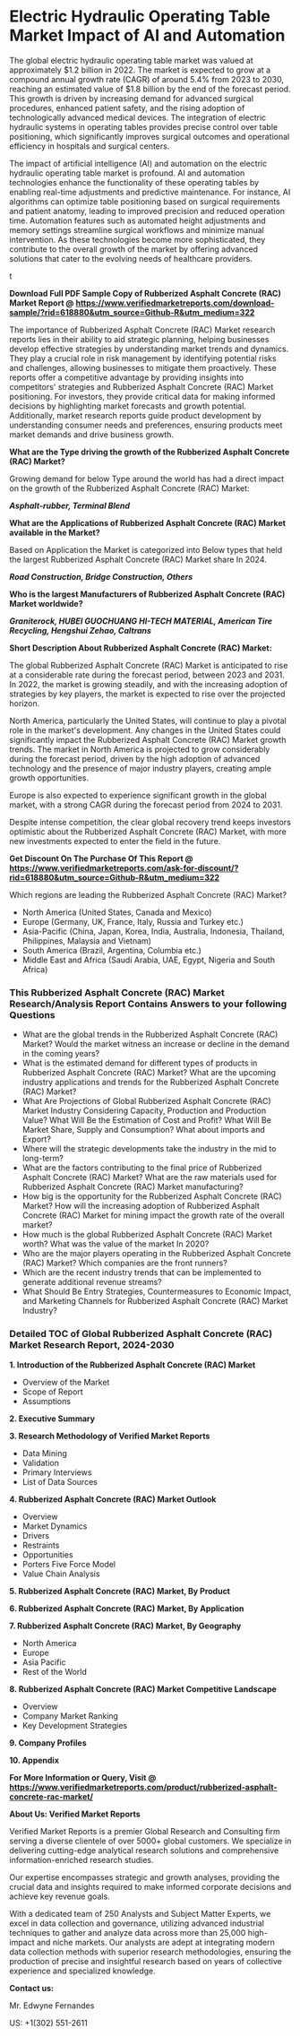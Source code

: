 <meta name="title" content="Global  Electric Hydraulic Operating Table Market Impact of AI and Automation"><meta name="description" content="  The global electric hydraulic operating table market was valued at approximately $1.2 billion in 2022. The market is expected to grow at a compound annual growth rat"><meta name="title" content=" Electric Hydraulic Operating Table Market Size, Share, Scope, Trends, Growth, Opportunities, Analysis, Forecast"> <h1>Electric Hydraulic Operating Table Market Impact of AI and Automation</h1> <p>The global electric hydraulic operating table market was valued at approximately $1.2 billion in 2022. The market is expected to grow at a compound annual growth rate (CAGR) of around 5.4% from 2023 to 2030, reaching an estimated value of $1.8 billion by the end of the forecast period. This growth is driven by increasing demand for advanced surgical procedures, enhanced patient safety, and the rising adoption of technologically advanced medical devices. The integration of electric hydraulic systems in operating tables provides precise control over table positioning, which significantly improves surgical outcomes and operational efficiency in hospitals and surgical centers.</p> <p>The impact of artificial intelligence (AI) and automation on the electric hydraulic operating table market is profound. AI and automation technologies enhance the functionality of these operating tables by enabling real-time adjustments and predictive maintenance. For instance, AI algorithms can optimize table positioning based on surgical requirements and patient anatomy, leading to improved precision and reduced operation time. Automation features such as automated height adjustments and memory settings streamline surgical workflows and minimize manual intervention. As these technologies become more sophisticated, they contribute to the overall growth of the market by offering advanced solutions that cater to the evolving needs of healthcare providers.</p> t</p><p id="" class=""><strong>Download Full PDF Sample Copy of Rubberized Asphalt Concrete (RAC) Market Report @ <a href="https://www.verifiedmarketreports.com/download-sample/?rid=618880&utm_source=Github-R&utm_medium=322" target="_blank">https://www.verifiedmarketreports.com/download-sample/?rid=618880&utm_source=Github-R&utm_medium=322</a></strong></p><p>The importance of&nbsp;Rubberized Asphalt Concrete (RAC) Market research reports lies in their ability to aid strategic planning, helping businesses develop effective strategies by understanding market trends and dynamics. They play a crucial role in risk management by identifying potential risks and challenges, allowing businesses to mitigate them proactively. These reports offer a competitive advantage by providing insights into competitors' strategies and Rubberized Asphalt Concrete (RAC) Market positioning. For investors, they provide critical data for making informed decisions by highlighting market forecasts and growth potential. Additionally, market research reports guide product development by understanding consumer needs and preferences, ensuring products meet market demands and drive business growth.</p><p><strong>What are the&nbsp;Type driving the growth of the Rubberized Asphalt Concrete (RAC) Market?</strong></p><p id="" class="">Growing demand for below Type around the world has had a direct impact on the growth of the Rubberized Asphalt Concrete (RAC) Market:</p><em><strong>Asphalt-rubber, Terminal Blend</strong></em></p><strong>What are the&nbsp;Applications&nbsp;of Rubberized Asphalt Concrete (RAC) Market available in the Market?</strong></p><p id="" class="">Based on Application the Market is categorized into Below types that held the largest Rubberized Asphalt Concrete (RAC) Market share In 2024.</p><em><strong>Road Construction, Bridge Construction, Others</strong></em></p><strong>Who is the largest Manufacturers of Rubberized Asphalt Concrete (RAC) Market worldwide?</strong></p><p><em><strong>Graniterock, HUBEI GUOCHUANG HI-TECH MATERIAL, American Tire Recycling, Hengshui Zehao, Caltrans</strong></em></p><p id="" class=""><strong>Short Description About Rubberized Asphalt Concrete (RAC) Market:</strong></p><p>The global Rubberized Asphalt Concrete (RAC) Market is anticipated to rise at a considerable rate during the forecast period, between 2023 and 2031. In 2022, the market is growing steadily, and with the increasing adoption of strategies by key players, the market is expected to rise over the projected horizon.</p><p>North America, particularly the United States, will continue to play a pivotal role in the market's development. Any changes in the United States could significantly impact the Rubberized Asphalt Concrete (RAC) Market growth trends. The market in North America is projected to grow considerably during the forecast period, driven by the high adoption of advanced technology and the presence of major industry players, creating ample growth opportunities.</p><p>Europe is also expected to experience significant growth in the global market, with a strong CAGR during the forecast period from 2024 to 2031.</p><p>Despite intense competition, the clear global recovery trend keeps investors optimistic about the Rubberized Asphalt Concrete (RAC) Market, with more new investments expected to enter the field in the future.</p><p id="" class=""><strong>Get Discount On The Purchase Of This Report @ <a href="https://www.verifiedmarketreports.com/ask-for-discount/?rid=618880&utm_source=Github-R&utm_medium=322" target="_blank">https://www.verifiedmarketreports.com/ask-for-discount/?rid=618880&utm_source=Github-R&utm_medium=322</a></strong></p>Which regions are leading the Rubberized Asphalt Concrete (RAC) Market?</p><ul><li>North America (United States, Canada and Mexico)</li><li>Europe (Germany, UK, France, Italy, Russia and Turkey etc.)</li><li>Asia-Pacific (China, Japan, Korea, India, Australia, Indonesia, Thailand, Philippines, Malaysia and Vietnam)</li><li>South America (Brazil, Argentina, Columbia etc.)</li><li>Middle East and Africa (Saudi Arabia, UAE, Egypt, Nigeria and South Africa)</li></ul><h3 id="" class="">This Rubberized Asphalt Concrete (RAC) Market Research/Analysis Report Contains Answers to your following Questions</h3><ul><li>What are the global trends in the Rubberized Asphalt Concrete (RAC) Market? Would the market witness an increase or decline in the demand in the coming years?</li><li>What is the estimated demand for different types of products in Rubberized Asphalt Concrete (RAC) Market? What are the upcoming industry applications and trends for the Rubberized Asphalt Concrete (RAC) Market?</li><li>What Are Projections of Global Rubberized Asphalt Concrete (RAC) Market Industry Considering Capacity, Production and Production Value? What Will Be the Estimation of Cost and Profit? What Will Be Market Share, Supply and Consumption? What about imports and Export?</li><li>Where will the strategic developments take the industry in the mid to long-term?</li><li>What are the factors contributing to the final price of Rubberized Asphalt Concrete (RAC) Market? What are the raw materials used for Rubberized Asphalt Concrete (RAC) Market manufacturing?</li><li>How big is the opportunity for the Rubberized Asphalt Concrete (RAC) Market? How will the increasing adoption of Rubberized Asphalt Concrete (RAC) Market for mining impact the growth rate of the overall market?</li><li>How much is the global Rubberized Asphalt Concrete (RAC) Market worth? What was the value of the market In 2020?</li><li>Who are the major players operating in the Rubberized Asphalt Concrete (RAC) Market? Which companies are the front runners?</li><li>Which are the recent industry trends that can be implemented to generate additional revenue streams?</li><li>What Should Be Entry Strategies, Countermeasures to Economic Impact, and Marketing Channels for Rubberized Asphalt Concrete (RAC) Market Industry?</li></ul><h3 id="" class="">Detailed TOC of Global Rubberized Asphalt Concrete (RAC) Market Research Report, 2024-2030</h3><p id="" class=""><strong>1. Introduction of the Rubberized Asphalt Concrete (RAC) Market</strong></p><ul><li>Overview of the Market</li><li>Scope of Report</li><li>Assumptions</li></ul><p id="" class=""><strong>2. Executive Summary</strong></p><p id="" class=""><strong>3. Research Methodology of Verified Market Reports</strong></p><ul><li>Data Mining</li><li>Validation</li><li>Primary Interviews</li><li>List of Data Sources</li></ul><p id="" class=""><strong>4. Rubberized Asphalt Concrete (RAC) Market Outlook</strong></p><ul><li>Overview</li><li>Market Dynamics</li><li>Drivers</li><li>Restraints</li><li>Opportunities</li><li>Porters Five Force Model</li><li>Value Chain Analysis</li></ul><p id="" class=""><strong>5. Rubberized Asphalt Concrete (RAC) Market, By Product</strong></p><p id="" class=""><strong>6. Rubberized Asphalt Concrete (RAC) Market, By Application</strong></p><p id="" class=""><strong>7. Rubberized Asphalt Concrete (RAC) Market, By Geography</strong></p><ul><li>North America</li><li>Europe</li><li>Asia Pacific</li><li>Rest of the World</li></ul><p id="" class=""><strong>8. Rubberized Asphalt Concrete (RAC) Market Competitive Landscape</strong></p><ul><li>Overview</li><li>Company Market Ranking</li><li>Key Development Strategies</li></ul><p id="" class=""><strong>9. Company Profiles</strong></p><p id="" class=""><strong>10. Appendix</strong></p><p id="" class=""><strong>For More Information or Query, Visit @ <a href="https://www.verifiedmarketreports.com/product/rubberized-asphalt-concrete-rac-market/" target="_blank">https://www.verifiedmarketreports.com/product/rubberized-asphalt-concrete-rac-market/</a></strong></p><p id="" class=""><strong>About Us: Verified Market Reports</strong></p><p id="" class="">Verified Market Reports is a premier Global Research and Consulting firm serving a diverse clientele of over 5000+ global customers. We specialize in delivering cutting-edge analytical research solutions and comprehensive information-enriched research studies.</p><p id="" class="">Our expertise encompasses strategic and growth analyses, providing the crucial data and insights required to make informed corporate decisions and achieve key revenue goals.</p><p id="" class="">With a dedicated team of 250 Analysts and Subject Matter Experts, we excel in data collection and governance, utilizing advanced industrial techniques to gather and analyze data across more than 25,000 high-impact and niche markets. Our analysts are adept at integrating modern data collection methods with superior research methodologies, ensuring the production of precise and insightful research based on years of collective experience and specialized knowledge.</p><p id="" class=""><strong>Contact us:</strong></p><p id="" class="">Mr. Edwyne Fernandes</p><p id="" class="">US: +1(302) 551-2611</p>